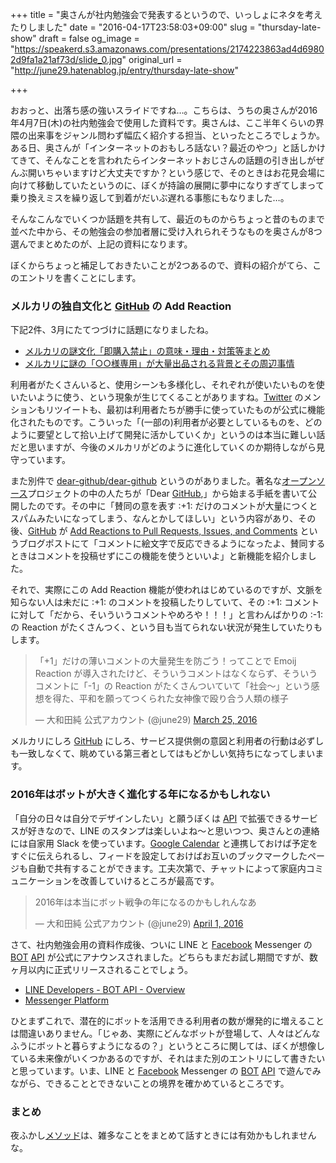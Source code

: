 +++
title = "奥さんが社内勉強会で発表するというので、いっしょにネタを考えたりしました"
date = "2016-04-17T23:58:03+09:00"
slug = "thursday-late-show"
draft = false
og_image = "https://speakerd.s3.amazonaws.com/presentations/2174223863ad4d69802d9fa1a21af73d/slide_0.jpg"
original_url = "http://june29.hatenablog.jp/entry/thursday-late-show"

+++

<script async class="speakerdeck-embed" data-id="2174223863ad4d69802d9fa1a21af73d" data-ratio="1.33333333333333" src="//speakerdeck.com/assets/embed.js"></script>


<p>おおっと、出落ち感の強いスライドですね…。こちらは、うちの奥さんが2016年4月7日(木)の社内勉強会で使用した資料です。奥さんは、ここ半年くらいの界隈の出来事をジャンル問わず幅広く紹介する担当、といったところでしょうか。ある日、奥さんが「インターネットのおもしろ話ない？最近のやつ」と話しかけてきて、そんなことを言われたらインターネットおじさんの話題の引き出しがぜんぶ開いちゃいますけど大丈夫ですか？という感じで、そのときはお花見会場に向けて移動していたというのに、ぼくが持論の展開に夢中になりすぎてしまって乗り換えミスを繰り返して到着がだいぶ遅れる事態にもなりました…。</p>

<p>そんなこんなでいくつか話題を共有して、最近のものからちょっと昔のものまで並べた中から、その勉強会の参加者層に受け入れられそうなものを奥さんが8つ選んでまとめたのが、上記の資料になります。</p>

<p>ぼくからちょっと補足しておきたいことが2つあるので、資料の紹介がてら、このエントリを書くことにします。</p>

<h3>メルカリの独自文化と <a class="keyword" href="http://d.hatena.ne.jp/keyword/GitHub">GitHub</a> の Add Reaction</h3>

<p>下記2件、3月にたてつづけに話題になりましたね。</p>

<ul>
<li><a href="http://did2memo.net/2016/03/05/mercari-soku-kounyuu-kinshi/" title="メルカリの謎文化「即購入禁止」の意味・理由・対策等まとめ">メルカリの謎文化「即購入禁止」の意味・理由・対策等まとめ</a></li>
<li><a href="http://did2memo.net/2016/03/19/mercari-senyou-shuppin/" title="メルカリに謎の「○○様専用」が大量出品される背景とその周辺事情">メルカリに謎の「○○様専用」が大量出品される背景とその周辺事情</a></li>
</ul>


<p>利用者がたくさんいると、使用シーンも多様化し、それぞれが使いたいものを使いたいように使う、という現象が生じてくることがありますね。<a class="keyword" href="http://d.hatena.ne.jp/keyword/Twitter">Twitter</a> のメンションもリツイートも、最初は利用者たちが勝手に使っていたものが公式に機能化されたものです。こういった「(一部の)利用者が必要としているものを、どのように要望として拾い上げて開発に活かしていくか」というのは本当に難しい話だと思いますが、今後のメルカリがどのように進化していくのか期待しながら見守っています。</p>

<p>また別件で <a href="https://github.com/dear-github/dear-github" title="dear-github/dear-github: An open letter to GitHub from the maintainers of open source projects">dear-github/dear-github</a> というのがありました。著名な<a class="keyword" href="http://d.hatena.ne.jp/keyword/%A5%AA%A1%BC%A5%D7%A5%F3%A5%BD%A1%BC%A5%B9">オープンソース</a>プロジェクトの中の人たちが「Dear <a class="keyword" href="http://d.hatena.ne.jp/keyword/GitHub">GitHub</a>,」から始まる手紙を書いて公開したのです。その中に「賛同の意を表す :+1: だけのコメントが大量につくとスパムみたいになってしまう、なんとかしてほしい」という内容があり、その後、<a class="keyword" href="http://d.hatena.ne.jp/keyword/GitHub">GitHub</a> が <a href="https://github.com/blog/2119-add-reactions-to-pull-requests-issues-and-comments" title="Add Reactions to Pull Requests, Issues, and Comments">Add Reactions to Pull Requests, Issues, and Comments</a> というブログポストにて「コメントに絵文字で反応できるようになったよ、賛同するときはコメントを投稿せずにこの機能を使うといいよ」と新機能を紹介しました。</p>

<p>それで、実際にこの Add Reaction 機能が使われはじめているのですが、文脈を知らない人は未だに :+1: のコメントを投稿したりしていて、その :+1: コメントに対して「だから、そいういうコメントやめろや！！！」と言わんばかりの :-1: の Reaction がたくさんつく、という目も当てられない状況が発生していたりもします。</p>

<blockquote class="twitter-tweet" data-lang="en">
<p lang="ja" dir="ltr">「+1」だけの薄いコメントの大量発生を防ごう！ってことで Emoij Reaction が導入されたけど、そういうコメントはなくならず、そういうコメントに「-1」の Reaction がたくさんついていて「社会〜」という感想を得た、平和を願ってつくられた女神像で殴り合う人類の様子</p>— 大和田純 公式アカウント (@june29) <a href="https://twitter.com/june29/status/713180959118458881">March 25, 2016</a>
</blockquote>


<script async src="//platform.twitter.com/widgets.js" charset="utf-8"></script>


<p>メルカリにしろ <a class="keyword" href="http://d.hatena.ne.jp/keyword/GitHub">GitHub</a> にしろ、サービス提供側の意図と利用者の行動は必ずしも一致しなくて、眺めている第三者としてはもどかしい気持ちになってしまいます。</p>

<h3>2016年はボットが大きく進化する年になるかもしれない</h3>

<p>「自分の日々は自分でデザインしたい」と願うぼくは <a class="keyword" href="http://d.hatena.ne.jp/keyword/API">API</a> で拡張できるサービスが好きなので、LINE のスタンプは楽しいよね〜と思いつつ、奥さんとの連絡には自家用 Slack を使っています。<a class="keyword" href="http://d.hatena.ne.jp/keyword/Google%20Calendar">Google Calendar</a> と連携しておけば予定をすぐに伝えられるし、フィードを設定しておけばお互いのブックマークしたページも自動で共有することができます。工夫次第で、チャットによって家庭内コミュニケーションを改善していけるところが最高です。</p>

<blockquote class="twitter-tweet" data-lang="en">
<p lang="ja" dir="ltr">2016年は本当にボット戦争の年になるのかもしれんなあ</p>— 大和田純 公式アカウント (@june29) <a href="https://twitter.com/june29/status/715714763724992512">April 1, 2016</a>
</blockquote>


<p>さて、社内勉強会用の資料作成後、ついに LINE と <a class="keyword" href="http://d.hatena.ne.jp/keyword/Facebook">Facebook</a> Messenger の <a class="keyword" href="http://d.hatena.ne.jp/keyword/BOT">BOT</a> <a class="keyword" href="http://d.hatena.ne.jp/keyword/API">API</a> が公式にアナウンスされました。どちらもまだお試し期間ですが、数ヶ月以内に正式リリースされることでしょう。</p>

<ul>
<li><a href="https://developers.line.me/bot-api/overview" title="LINE Developers - BOT API - Overview">LINE Developers - BOT API - Overview</a></li>
<li><a href="https://developers.facebook.com/docs/messenger-platform" title="Messenger Platform">Messenger Platform</a></li>
</ul>


<p>ひとまずこれで、潜在的にボットを活用できる利用者の数が爆発的に増えることは間違いありません。「じゃあ、実際にどんなボットが登場して、人々はどんなふうにボットと暮らすようになるの？」というところに関しては、ぼくが想像している未来像がいくつかあるのですが、それはまた別のエントリにして書きたいと思っています。いま、LINE と <a class="keyword" href="http://d.hatena.ne.jp/keyword/Facebook">Facebook</a> Messenger の <a class="keyword" href="http://d.hatena.ne.jp/keyword/BOT">BOT</a> <a class="keyword" href="http://d.hatena.ne.jp/keyword/API">API</a> で遊んでみながら、できることとできないことの境界を確かめているところです。</p>

<h3>まとめ</h3>

<p>夜ふかし<a class="keyword" href="http://d.hatena.ne.jp/keyword/%A5%E1%A5%BD%A5%C3%A5%C9">メソッド</a>は、雑多なことをまとめて話すときには有効かもしれませんな。</p>
